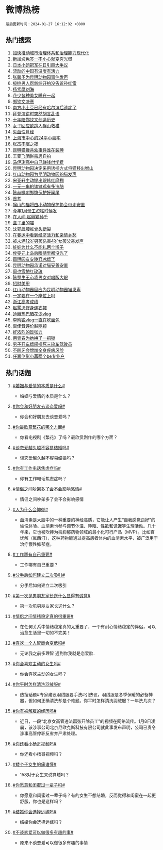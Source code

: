 # 微博热榜

`最后更新时间：2024-01-27 16:12:02 +0800`

## 热门搜索

1. [加快推动城市治理体系和治理能力现代化](https://m.weibo.cn/search?containerid=100103type%3D1%26t%3D10%26q%3D%23%E5%8A%A0%E5%BF%AB%E6%8E%A8%E5%8A%A8%E5%9F%8E%E5%B8%82%E6%B2%BB%E7%90%86%E4%BD%93%E7%B3%BB%E5%92%8C%E6%B2%BB%E7%90%86%E8%83%BD%E5%8A%9B%E7%8E%B0%E4%BB%A3%E5%8C%96%23&stream_entry_id=51&isnewpage=1&extparam=seat%3D1%26q%3D%2523%25E5%258A%25A0%25E5%25BF%25AB%25E6%258E%25A8%25E5%258A%25A8%25E5%259F%258E%25E5%25B8%2582%25E6%25B2%25BB%25E7%2590%2586%25E4%25BD%2593%25E7%25B3%25BB%25E5%2592%258C%25E6%25B2%25BB%25E7%2590%2586%25E8%2583%25BD%25E5%258A%259B%25E7%258E%25B0%25E4%25BB%25A3%25E5%258C%2596%2523%26filter_type%3Drealtimehot%26pos%3D0%26c_type%3D51%26dgr%3D0%26cate%3D10103%26stream_entry_id%3D51%26display_time%3D1706343121%26pre_seqid%3D1706343121674020395158)
1. [新加坡免签一不小心就变穷光蛋](https://m.weibo.cn/search?containerid=100103type%3D1%26t%3D10%26q%3D%23%E6%96%B0%E5%8A%A0%E5%9D%A1%E5%85%8D%E7%AD%BE%E4%B8%80%E4%B8%8D%E5%B0%8F%E5%BF%83%E5%B0%B1%E5%8F%98%E7%A9%B7%E5%85%89%E8%9B%8B%23&stream_entry_id=31&isnewpage=1&extparam=seat%3D1%26flag%3D1%26pos%3D0%26c_type%3D31%26cate%3D5001%26stream_entry_id%3D31%26filter_type%3Drealtimehot%26dgr%3D0%26lcate%3D5001%26q%3D%2523%25E6%2596%25B0%25E5%258A%25A0%25E5%259D%25A1%25E5%2585%258D%25E7%25AD%25BE%25E4%25B8%2580%25E4%25B8%258D%25E5%25B0%258F%25E5%25BF%2583%25E5%25B0%25B1%25E5%258F%2598%25E7%25A9%25B7%25E5%2585%2589%25E8%259B%258B%2523%26realpos%3D1%26band_rank%3D1%26display_time%3D1706343121%26pre_seqid%3D1706343121674020395158)
1. [日本小姐冠军在日引巨大争议](https://m.weibo.cn/search?containerid=100103type%3D1%26t%3D10%26q%3D%23%E6%97%A5%E6%9C%AC%E5%B0%8F%E5%A7%90%E5%86%A0%E5%86%9B%E5%9C%A8%E6%97%A5%E5%BC%95%E5%B7%A8%E5%A4%A7%E4%BA%89%E8%AE%AE%23&stream_entry_id=31&isnewpage=1&extparam=seat%3D1%26flag%3D2%26pos%3D1%26c_type%3D31%26cate%3D5001%26stream_entry_id%3D31%26filter_type%3Drealtimehot%26dgr%3D0%26lcate%3D5001%26q%3D%2523%25E6%2597%25A5%25E6%259C%25AC%25E5%25B0%258F%25E5%25A7%2590%25E5%2586%25A0%25E5%2586%259B%25E5%259C%25A8%25E6%2597%25A5%25E5%25BC%2595%25E5%25B7%25A8%25E5%25A4%25A7%25E4%25BA%2589%25E8%25AE%25AE%2523%26realpos%3D2%26band_rank%3D2%26display_time%3D1706343121%26pre_seqid%3D1706343121674020395158)
1. [流动的中国有温度有活力](https://m.weibo.cn/search?containerid=100103type%3D1%26t%3D10%26q%3D%23%E6%B5%81%E5%8A%A8%E7%9A%84%E4%B8%AD%E5%9B%BD%E6%9C%89%E6%B8%A9%E5%BA%A6%E6%9C%89%E6%B4%BB%E5%8A%9B%23&stream_entry_id=31&isnewpage=1&extparam=seat%3D1%26flag%3D0%26pos%3D2%26c_type%3D31%26cate%3D5001%26stream_entry_id%3D31%26filter_type%3Drealtimehot%26dgr%3D0%26lcate%3D5001%26q%3D%2523%25E6%25B5%2581%25E5%258A%25A8%25E7%259A%2584%25E4%25B8%25AD%25E5%259B%25BD%25E6%259C%2589%25E6%25B8%25A9%25E5%25BA%25A6%25E6%259C%2589%25E6%25B4%25BB%25E5%258A%259B%2523%26realpos%3D3%26band_rank%3D3%26display_time%3D1706343121%26pre_seqid%3D1706343121674020395158)
1. [张馨予为昆明动物园事件发声](https://m.weibo.cn/search?containerid=100103type%3D1%26t%3D10%26q%3D%23%E5%BC%A0%E9%A6%A8%E4%BA%88%E4%B8%BA%E6%98%86%E6%98%8E%E5%8A%A8%E7%89%A9%E5%9B%AD%E4%BA%8B%E4%BB%B6%E5%8F%91%E5%A3%B0%23&stream_entry_id=31&isnewpage=1&extparam=seat%3D1%26flag%3D1%26pos%3D3%26c_type%3D31%26cate%3D5001%26stream_entry_id%3D31%26filter_type%3Drealtimehot%26dgr%3D0%26lcate%3D5001%26q%3D%2523%25E5%25BC%25A0%25E9%25A6%25A8%25E4%25BA%2588%25E4%25B8%25BA%25E6%2598%2586%25E6%2598%258E%25E5%258A%25A8%25E7%2589%25A9%25E5%259B%25AD%25E4%25BA%258B%25E4%25BB%25B6%25E5%258F%2591%25E5%25A3%25B0%2523%26realpos%3D4%26band_rank%3D4%26display_time%3D1706343121%26pre_seqid%3D1706343121674020395158)
1. [极挑男人帮新综开拍没告诉孙红雷](https://m.weibo.cn/search?containerid=100103type%3D1%26t%3D10%26q%3D%23%E6%9E%81%E6%8C%91%E7%94%B7%E4%BA%BA%E5%B8%AE%E6%96%B0%E7%BB%BC%E5%BC%80%E6%8B%8D%E6%B2%A1%E5%91%8A%E8%AF%89%E5%AD%99%E7%BA%A2%E9%9B%B7%23&stream_entry_id=31&isnewpage=1&extparam=seat%3D1%26flag%3D1%26pos%3D4%26c_type%3D31%26cate%3D5001%26stream_entry_id%3D31%26filter_type%3Drealtimehot%26dgr%3D0%26lcate%3D5001%26q%3D%2523%25E6%259E%2581%25E6%258C%2591%25E7%2594%25B7%25E4%25BA%25BA%25E5%25B8%25AE%25E6%2596%25B0%25E7%25BB%25BC%25E5%25BC%2580%25E6%258B%258D%25E6%25B2%25A1%25E5%2591%258A%25E8%25AF%2589%25E5%25AD%2599%25E7%25BA%25A2%25E9%259B%25B7%2523%26realpos%3D5%26band_rank%3D5%26display_time%3D1706343121%26pre_seqid%3D1706343121674020395158)
1. [杨紫厚刘海](https://m.weibo.cn/search?containerid=100103type%3D1%26t%3D10%26q%3D%23%E6%9D%A8%E7%B4%AB%E5%8E%9A%E5%88%98%E6%B5%B7%23&stream_entry_id=31&isnewpage=1&extparam=seat%3D1%26flag%3D1%26pos%3D5%26c_type%3D31%26cate%3D5001%26stream_entry_id%3D31%26filter_type%3Drealtimehot%26dgr%3D0%26lcate%3D5001%26q%3D%2523%25E6%259D%25A8%25E7%25B4%25AB%25E5%258E%259A%25E5%2588%2598%25E6%25B5%25B7%2523%26realpos%3D6%26band_rank%3D6%26display_time%3D1706343121%26pre_seqid%3D1706343121674020395158)
1. [花少各种美女睡在一起](https://m.weibo.cn/search?containerid=100103type%3D1%26t%3D10%26q%3D%23%E8%8A%B1%E5%B0%91%E5%90%84%E7%A7%8D%E7%BE%8E%E5%A5%B3%E7%9D%A1%E5%9C%A8%E4%B8%80%E8%B5%B7%23&stream_entry_id=31&isnewpage=1&extparam=seat%3D1%26flag%3D2%26pos%3D6%26c_type%3D31%26cate%3D5001%26stream_entry_id%3D31%26filter_type%3Drealtimehot%26dgr%3D0%26lcate%3D5001%26q%3D%2523%25E8%258A%25B1%25E5%25B0%2591%25E5%2590%2584%25E7%25A7%258D%25E7%25BE%258E%25E5%25A5%25B3%25E7%259D%25A1%25E5%259C%25A8%25E4%25B8%2580%25E8%25B5%25B7%2523%26realpos%3D7%26band_rank%3D7%26display_time%3D1706343121%26pre_seqid%3D1706343121674020395158)
1. [郑钦文决赛](https://m.weibo.cn/search?containerid=100103type%3D1%26t%3D10%26q%3D%23%E9%83%91%E9%92%A6%E6%96%87%E5%86%B3%E8%B5%9B%23&stream_entry_id=31&isnewpage=1&extparam=seat%3D1%26flag%3D1%26pos%3D7%26c_type%3D31%26cate%3D5001%26stream_entry_id%3D31%26filter_type%3Drealtimehot%26dgr%3D0%26lcate%3D5001%26q%3D%2523%25E9%2583%2591%25E9%2592%25A6%25E6%2596%2587%25E5%2586%25B3%25E8%25B5%259B%2523%26realpos%3D8%26band_rank%3D8%26display_time%3D1706343121%26pre_seqid%3D1706343121674020395158)
1. [南方小土豆已经有哈尔滨后遗症了](https://m.weibo.cn/search?containerid=100103type%3D1%26t%3D10%26q%3D%23%E5%8D%97%E6%96%B9%E5%B0%8F%E5%9C%9F%E8%B1%86%E5%B7%B2%E7%BB%8F%E6%9C%89%E5%93%88%E5%B0%94%E6%BB%A8%E5%90%8E%E9%81%97%E7%97%87%E4%BA%86%23&stream_entry_id=31&isnewpage=1&extparam=seat%3D1%26flag%3D0%26pos%3D8%26c_type%3D31%26cate%3D5001%26stream_entry_id%3D31%26filter_type%3Drealtimehot%26dgr%3D0%26lcate%3D5001%26q%3D%2523%25E5%258D%2597%25E6%2596%25B9%25E5%25B0%258F%25E5%259C%259F%25E8%25B1%2586%25E5%25B7%25B2%25E7%25BB%258F%25E6%259C%2589%25E5%2593%2588%25E5%25B0%2594%25E6%25BB%25A8%25E5%2590%258E%25E9%2581%2597%25E7%2597%2587%25E4%25BA%2586%2523%26realpos%3D9%26band_rank%3D9%26display_time%3D1706343121%26pre_seqid%3D1706343121674020395158)
1. [拜登演讲时突然胡言乱语](https://m.weibo.cn/search?containerid=100103type%3D1%26t%3D10%26q%3D%23%E6%8B%9C%E7%99%BB%E6%BC%94%E8%AE%B2%E6%97%B6%E7%AA%81%E7%84%B6%E8%83%A1%E8%A8%80%E4%B9%B1%E8%AF%AD%23&stream_entry_id=31&isnewpage=1&extparam=seat%3D1%26flag%3D0%26pos%3D9%26c_type%3D31%26cate%3D5001%26stream_entry_id%3D31%26filter_type%3Drealtimehot%26dgr%3D0%26lcate%3D5001%26q%3D%2523%25E6%258B%259C%25E7%2599%25BB%25E6%25BC%2594%25E8%25AE%25B2%25E6%2597%25B6%25E7%25AA%2581%25E7%2584%25B6%25E8%2583%25A1%25E8%25A8%2580%25E4%25B9%25B1%25E8%25AF%25AD%2523%26realpos%3D10%26band_rank%3D10%26display_time%3D1706343121%26pre_seqid%3D1706343121674020395158)
1. [十年陪郑钦文创造历史](https://m.weibo.cn/search?containerid=100103type%3D1%26t%3D10%26q%3D%23%E5%8D%81%E5%B9%B4%E9%99%AA%E9%83%91%E9%92%A6%E6%96%87%E5%88%9B%E9%80%A0%E5%8E%86%E5%8F%B2%23&stream_entry_id=31&isnewpage=1&extparam=seat%3D1%26flag%3D0%26pos%3D10%26c_type%3D31%26cate%3D5001%26dgr%3D0%26stream_entry_id%3D31%26filter_type%3Drealtimehot%26lcate%3D5001%26adid%3D221650%26q%3D%2523%25E5%258D%2581%25E5%25B9%25B4%25E9%2599%25AA%25E9%2583%2591%25E9%2592%25A6%25E6%2596%2587%25E5%2588%259B%25E9%2580%25A0%25E5%258E%2586%25E5%258F%25B2%2523%26realpos%3D11%26band_rank%3D11%26display_time%3D1706343121%26pre_seqid%3D1706343121674020395158)
1. [女子回应欲跳入猴山救猫](https://m.weibo.cn/search?containerid=100103type%3D1%26t%3D10%26q%3D%23%E5%A5%B3%E5%AD%90%E5%9B%9E%E5%BA%94%E6%AC%B2%E8%B7%B3%E5%85%A5%E7%8C%B4%E5%B1%B1%E6%95%91%E7%8C%AB%23&stream_entry_id=31&isnewpage=1&extparam=seat%3D1%26flag%3D0%26pos%3D11%26c_type%3D31%26cate%3D5001%26stream_entry_id%3D31%26filter_type%3Drealtimehot%26dgr%3D0%26lcate%3D5001%26q%3D%2523%25E5%25A5%25B3%25E5%25AD%2590%25E5%259B%259E%25E5%25BA%2594%25E6%25AC%25B2%25E8%25B7%25B3%25E5%2585%25A5%25E7%258C%25B4%25E5%25B1%25B1%25E6%2595%2591%25E7%258C%25AB%2523%26realpos%3D12%26band_rank%3D12%26display_time%3D1706343121%26pre_seqid%3D1706343121674020395158)
1. [失血性月经](https://m.weibo.cn/search?containerid=100103type%3D1%26t%3D10%26q%3D%E5%A4%B1%E8%A1%80%E6%80%A7%E6%9C%88%E7%BB%8F&stream_entry_id=31&isnewpage=1&extparam=seat%3D1%26flag%3D2%26pos%3D12%26c_type%3D31%26cate%3D5001%26stream_entry_id%3D31%26filter_type%3Drealtimehot%26dgr%3D0%26lcate%3D5001%26q%3D%25E5%25A4%25B1%25E8%25A1%2580%25E6%2580%25A7%25E6%259C%2588%25E7%25BB%258F%26realpos%3D13%26band_rank%3D13%26display_time%3D1706343121%26pre_seqid%3D1706343121674020395158)
1. [上海市中心的24平小豪宅](https://m.weibo.cn/search?containerid=100103type%3D1%26t%3D10%26q%3D%E4%B8%8A%E6%B5%B7%E5%B8%82%E4%B8%AD%E5%BF%83%E7%9A%8424%E5%B9%B3%E5%B0%8F%E8%B1%AA%E5%AE%85&stream_entry_id=31&isnewpage=1&extparam=seat%3D1%26flag%3D1%26pos%3D13%26c_type%3D31%26cate%3D5001%26stream_entry_id%3D31%26filter_type%3Drealtimehot%26dgr%3D0%26lcate%3D5001%26q%3D%25E4%25B8%258A%25E6%25B5%25B7%25E5%25B8%2582%25E4%25B8%25AD%25E5%25BF%2583%25E7%259A%258424%25E5%25B9%25B3%25E5%25B0%258F%25E8%25B1%25AA%25E5%25AE%2585%26realpos%3D14%26band_rank%3D14%26display_time%3D1706343121%26pre_seqid%3D1706343121674020395158)
1. [张杰不眠之夜](https://m.weibo.cn/search?containerid=100103type%3D1%26t%3D10%26q%3D%23%E5%BC%A0%E6%9D%B0%E4%B8%8D%E7%9C%A0%E4%B9%8B%E5%A4%9C%23&stream_entry_id=31&isnewpage=1&extparam=seat%3D1%26flag%3D0%26pos%3D14%26c_type%3D31%26cate%3D5001%26dgr%3D0%26stream_entry_id%3D31%26filter_type%3Drealtimehot%26lcate%3D5001%26adid%3D221672%26q%3D%2523%25E5%25BC%25A0%25E6%259D%25B0%25E4%25B8%258D%25E7%259C%25A0%25E4%25B9%258B%25E5%25A4%259C%2523%26realpos%3D15%26band_rank%3D15%26display_time%3D1706343121%26pre_seqid%3D1706343121674020395158)
1. [昆明猫猴共处事件谁在装睡](https://m.weibo.cn/search?containerid=100103type%3D1%26t%3D10%26q%3D%23%E6%98%86%E6%98%8E%E7%8C%AB%E7%8C%B4%E5%85%B1%E5%A4%84%E4%BA%8B%E4%BB%B6%E8%B0%81%E5%9C%A8%E8%A3%85%E7%9D%A1%23&stream_entry_id=31&isnewpage=1&extparam=seat%3D1%26flag%3D0%26pos%3D15%26c_type%3D31%26cate%3D5001%26stream_entry_id%3D31%26filter_type%3Drealtimehot%26dgr%3D0%26lcate%3D5001%26q%3D%2523%25E6%2598%2586%25E6%2598%258E%25E7%258C%25AB%25E7%258C%25B4%25E5%2585%25B1%25E5%25A4%2584%25E4%25BA%258B%25E4%25BB%25B6%25E8%25B0%2581%25E5%259C%25A8%25E8%25A3%2585%25E7%259D%25A1%2523%26realpos%3D16%26band_rank%3D16%26display_time%3D1706343121%26pre_seqid%3D1706343121674020395158)
1. [王亚飞晒赵露思自拍](https://m.weibo.cn/search?containerid=100103type%3D1%26t%3D10%26q%3D%23%E7%8E%8B%E4%BA%9A%E9%A3%9E%E6%99%92%E8%B5%B5%E9%9C%B2%E6%80%9D%E8%87%AA%E6%8B%8D%23&stream_entry_id=31&isnewpage=1&extparam=seat%3D1%26flag%3D1%26pos%3D16%26c_type%3D31%26cate%3D5001%26stream_entry_id%3D31%26filter_type%3Drealtimehot%26dgr%3D0%26lcate%3D5001%26q%3D%2523%25E7%258E%258B%25E4%25BA%259A%25E9%25A3%259E%25E6%2599%2592%25E8%25B5%25B5%25E9%259C%25B2%25E6%2580%259D%25E8%2587%25AA%25E6%258B%258D%2523%26realpos%3D17%26band_rank%3D17%26display_time%3D1706343121%26pre_seqid%3D1706343121674020395158)
1. [马伊琍高中自己赚钱付学费](https://m.weibo.cn/search?containerid=100103type%3D1%26t%3D10%26q%3D%23%E9%A9%AC%E4%BC%8A%E7%90%8D%E9%AB%98%E4%B8%AD%E8%87%AA%E5%B7%B1%E8%B5%9A%E9%92%B1%E4%BB%98%E5%AD%A6%E8%B4%B9%23&stream_entry_id=31&isnewpage=1&extparam=seat%3D1%26flag%3D1%26pos%3D17%26c_type%3D31%26cate%3D5001%26stream_entry_id%3D31%26filter_type%3Drealtimehot%26dgr%3D0%26lcate%3D5001%26q%3D%2523%25E9%25A9%25AC%25E4%25BC%258A%25E7%2590%258D%25E9%25AB%2598%25E4%25B8%25AD%25E8%2587%25AA%25E5%25B7%25B1%25E8%25B5%259A%25E9%2592%25B1%25E4%25BB%2598%25E5%25AD%25A6%25E8%25B4%25B9%2523%26realpos%3D18%26band_rank%3D18%26display_time%3D1706343121%26pre_seqid%3D1706343121674020395158)
1. [昆明动物园决定采用诱捕方式将猫移出猴山](https://m.weibo.cn/search?containerid=100103type%3D1%26t%3D10%26q%3D%23%E6%98%86%E6%98%8E%E5%8A%A8%E7%89%A9%E5%9B%AD%E5%86%B3%E5%AE%9A%E9%87%87%E7%94%A8%E8%AF%B1%E6%8D%95%E6%96%B9%E5%BC%8F%E5%B0%86%E7%8C%AB%E7%A7%BB%E5%87%BA%E7%8C%B4%E5%B1%B1%23&stream_entry_id=31&isnewpage=1&extparam=seat%3D1%26flag%3D0%26pos%3D18%26c_type%3D31%26cate%3D5001%26stream_entry_id%3D31%26filter_type%3Drealtimehot%26dgr%3D0%26lcate%3D5001%26q%3D%2523%25E6%2598%2586%25E6%2598%258E%25E5%258A%25A8%25E7%2589%25A9%25E5%259B%25AD%25E5%2586%25B3%25E5%25AE%259A%25E9%2587%2587%25E7%2594%25A8%25E8%25AF%25B1%25E6%258D%2595%25E6%2596%25B9%25E5%25BC%258F%25E5%25B0%2586%25E7%258C%25AB%25E7%25A7%25BB%25E5%2587%25BA%25E7%258C%25B4%25E5%25B1%25B1%2523%26realpos%3D19%26band_rank%3D19%26display_time%3D1706343121%26pre_seqid%3D1706343121674020395158)
1. [红山动物园为昆明动物园的猫发声](https://m.weibo.cn/search?containerid=100103type%3D1%26t%3D10%26q%3D%23%E7%BA%A2%E5%B1%B1%E5%8A%A8%E7%89%A9%E5%9B%AD%E4%B8%BA%E6%98%86%E6%98%8E%E5%8A%A8%E7%89%A9%E5%9B%AD%E7%9A%84%E7%8C%AB%E5%8F%91%E5%A3%B0%23&stream_entry_id=31&isnewpage=1&extparam=seat%3D1%26flag%3D0%26pos%3D19%26c_type%3D31%26cate%3D5001%26stream_entry_id%3D31%26filter_type%3Drealtimehot%26dgr%3D0%26lcate%3D5001%26q%3D%2523%25E7%25BA%25A2%25E5%25B1%25B1%25E5%258A%25A8%25E7%2589%25A9%25E5%259B%25AD%25E4%25B8%25BA%25E6%2598%2586%25E6%2598%258E%25E5%258A%25A8%25E7%2589%25A9%25E5%259B%25AD%25E7%259A%2584%25E7%258C%25AB%25E5%258F%2591%25E5%25A3%25B0%2523%26realpos%3D20%26band_rank%3D20%26display_time%3D1706343121%26pre_seqid%3D1706343121674020395158)
1. [宋亚轩主动提出跟韩红磨棚](https://m.weibo.cn/search?containerid=100103type%3D1%26t%3D10%26q%3D%23%E5%AE%8B%E4%BA%9A%E8%BD%A9%E4%B8%BB%E5%8A%A8%E6%8F%90%E5%87%BA%E8%B7%9F%E9%9F%A9%E7%BA%A2%E7%A3%A8%E6%A3%9A%23&stream_entry_id=31&isnewpage=1&extparam=seat%3D1%26flag%3D1%26pos%3D20%26c_type%3D31%26cate%3D5001%26stream_entry_id%3D31%26filter_type%3Drealtimehot%26dgr%3D0%26lcate%3D5001%26q%3D%2523%25E5%25AE%258B%25E4%25BA%259A%25E8%25BD%25A9%25E4%25B8%25BB%25E5%258A%25A8%25E6%258F%2590%25E5%2587%25BA%25E8%25B7%259F%25E9%259F%25A9%25E7%25BA%25A2%25E7%25A3%25A8%25E6%25A3%259A%2523%26realpos%3D21%26band_rank%3D21%26display_time%3D1706343121%26pre_seqid%3D1706343121674020395158)
1. [一元一串的钵钵鸡有多洗脑](https://m.weibo.cn/search?containerid=100103type%3D1%26t%3D10%26q%3D%23%E4%B8%80%E5%85%83%E4%B8%80%E4%B8%B2%E7%9A%84%E9%92%B5%E9%92%B5%E9%B8%A1%E6%9C%89%E5%A4%9A%E6%B4%97%E8%84%91%23&stream_entry_id=31&isnewpage=1&extparam=seat%3D1%26flag%3D32768%26pos%3D21%26c_type%3D31%26cate%3D5001%26stream_entry_id%3D31%26filter_type%3Drealtimehot%26dgr%3D0%26lcate%3D5001%26q%3D%2523%25E4%25B8%2580%25E5%2585%2583%25E4%25B8%2580%25E4%25B8%25B2%25E7%259A%2584%25E9%2592%25B5%25E9%2592%25B5%25E9%25B8%25A1%25E6%259C%2589%25E5%25A4%259A%25E6%25B4%2597%25E8%2584%2591%2523%26realpos%3D22%26band_rank%3D22%26display_time%3D1706343121%26pre_seqid%3D1706343121674020395158)
1. [陈赫嘱咐郑恺保护好阑尾](https://m.weibo.cn/search?containerid=100103type%3D1%26t%3D10%26q%3D%23%E9%99%88%E8%B5%AB%E5%98%B1%E5%92%90%E9%83%91%E6%81%BA%E4%BF%9D%E6%8A%A4%E5%A5%BD%E9%98%91%E5%B0%BE%23&stream_entry_id=31&isnewpage=1&extparam=seat%3D1%26flag%3D0%26pos%3D22%26c_type%3D31%26cate%3D5001%26stream_entry_id%3D31%26filter_type%3Drealtimehot%26dgr%3D0%26lcate%3D5001%26q%3D%2523%25E9%2599%2588%25E8%25B5%25AB%25E5%2598%25B1%25E5%2592%2590%25E9%2583%2591%25E6%2581%25BA%25E4%25BF%259D%25E6%258A%25A4%25E5%25A5%25BD%25E9%2598%2591%25E5%25B0%25BE%2523%26realpos%3D23%26band_rank%3D23%26display_time%3D1706343121%26pre_seqid%3D1706343121674020395158)
1. [首考](https://m.weibo.cn/search?containerid=100103type%3D1%26t%3D10%26q%3D%E9%A6%96%E8%80%83&stream_entry_id=31&isnewpage=1&extparam=seat%3D1%26flag%3D1%26pos%3D23%26c_type%3D31%26cate%3D5001%26stream_entry_id%3D31%26filter_type%3Drealtimehot%26dgr%3D0%26lcate%3D5001%26q%3D%25E9%25A6%2596%25E8%2580%2583%26realpos%3D24%26band_rank%3D24%26display_time%3D1706343121%26pre_seqid%3D1706343121674020395158)
1. [猴山的猫将由小动物保护协会带走安置](https://m.weibo.cn/search?containerid=100103type%3D1%26t%3D10%26q%3D%23%E7%8C%B4%E5%B1%B1%E7%9A%84%E7%8C%AB%E5%B0%86%E7%94%B1%E5%B0%8F%E5%8A%A8%E7%89%A9%E4%BF%9D%E6%8A%A4%E5%8D%8F%E4%BC%9A%E5%B8%A6%E8%B5%B0%E5%AE%89%E7%BD%AE%23&stream_entry_id=31&isnewpage=1&extparam=seat%3D1%26flag%3D0%26pos%3D24%26c_type%3D31%26cate%3D5001%26stream_entry_id%3D31%26filter_type%3Drealtimehot%26dgr%3D0%26lcate%3D5001%26q%3D%2523%25E7%258C%25B4%25E5%25B1%25B1%25E7%259A%2584%25E7%258C%25AB%25E5%25B0%2586%25E7%2594%25B1%25E5%25B0%258F%25E5%258A%25A8%25E7%2589%25A9%25E4%25BF%259D%25E6%258A%25A4%25E5%258D%258F%25E4%25BC%259A%25E5%25B8%25A6%25E8%25B5%25B0%25E5%25AE%2589%25E7%25BD%25AE%2523%26realpos%3D25%26band_rank%3D25%26display_time%3D1706343121%26pre_seqid%3D1706343121674020395158)
1. [今年1月份工资啥时候发](https://m.weibo.cn/search?containerid=100103type%3D1%26t%3D10%26q%3D%23%E4%BB%8A%E5%B9%B41%E6%9C%88%E4%BB%BD%E5%B7%A5%E8%B5%84%E5%95%A5%E6%97%B6%E5%80%99%E5%8F%91%23&stream_entry_id=31&isnewpage=1&extparam=seat%3D1%26flag%3D1%26pos%3D25%26c_type%3D31%26cate%3D5001%26stream_entry_id%3D31%26filter_type%3Drealtimehot%26dgr%3D0%26lcate%3D5001%26q%3D%2523%25E4%25BB%258A%25E5%25B9%25B41%25E6%259C%2588%25E4%25BB%25BD%25E5%25B7%25A5%25E8%25B5%2584%25E5%2595%25A5%25E6%2597%25B6%25E5%2580%2599%25E5%258F%2591%2523%26realpos%3D26%26band_rank%3D26%26display_time%3D1706343121%26pre_seqid%3D1706343121674020395158)
1. [在人间 赵丽颖孙千](https://m.weibo.cn/search?containerid=100103type%3D1%26t%3D10%26q%3D%E5%9C%A8%E4%BA%BA%E9%97%B4+%E8%B5%B5%E4%B8%BD%E9%A2%96%E5%AD%99%E5%8D%83&stream_entry_id=31&isnewpage=1&extparam=seat%3D1%26flag%3D0%26pos%3D26%26c_type%3D31%26cate%3D5001%26stream_entry_id%3D31%26filter_type%3Drealtimehot%26dgr%3D0%26lcate%3D5001%26q%3D%25E5%259C%25A8%25E4%25BA%25BA%25E9%2597%25B4%2520%25E8%25B5%25B5%25E4%25B8%25BD%25E9%25A2%2596%25E5%25AD%2599%25E5%258D%2583%26realpos%3D27%26band_rank%3D27%26display_time%3D1706343121%26pre_seqid%3D1706343121674020395158)
1. [盒子里的猫](https://m.weibo.cn/search?containerid=100103type%3D1%26t%3D10%26q%3D%E7%9B%92%E5%AD%90%E9%87%8C%E7%9A%84%E7%8C%AB&stream_entry_id=31&isnewpage=1&extparam=seat%3D1%26flag%3D1%26pos%3D27%26c_type%3D31%26cate%3D5001%26stream_entry_id%3D31%26filter_type%3Drealtimehot%26dgr%3D0%26lcate%3D5001%26q%3D%25E7%259B%2592%25E5%25AD%2590%25E9%2587%258C%25E7%259A%2584%25E7%258C%25AB%26realpos%3D28%26band_rank%3D28%26display_time%3D1706343121%26pre_seqid%3D1706343121674020395158)
1. [沈梦辰腰椎骨头断裂](https://m.weibo.cn/search?containerid=100103type%3D1%26t%3D10%26q%3D%23%E6%B2%88%E6%A2%A6%E8%BE%B0%E8%85%B0%E6%A4%8E%E9%AA%A8%E5%A4%B4%E6%96%AD%E8%A3%82%23&stream_entry_id=31&isnewpage=1&extparam=seat%3D1%26flag%3D1%26pos%3D28%26c_type%3D31%26cate%3D5001%26stream_entry_id%3D31%26filter_type%3Drealtimehot%26dgr%3D0%26lcate%3D5001%26q%3D%2523%25E6%25B2%2588%25E6%25A2%25A6%25E8%25BE%25B0%25E8%2585%25B0%25E6%25A4%258E%25E9%25AA%25A8%25E5%25A4%25B4%25E6%2596%25AD%25E8%25A3%2582%2523%26realpos%3D29%26band_rank%3D29%26display_time%3D1706343121%26pre_seqid%3D1706343121674020395158)
1. [在春运中看到经济活力和亲情乡愁](https://m.weibo.cn/search?containerid=100103type%3D1%26t%3D10%26q%3D%23%E5%9C%A8%E6%98%A5%E8%BF%90%E4%B8%AD%E7%9C%8B%E5%88%B0%E7%BB%8F%E6%B5%8E%E6%B4%BB%E5%8A%9B%E5%92%8C%E4%BA%B2%E6%83%85%E4%B9%A1%E6%84%81%23&stream_entry_id=31&isnewpage=1&extparam=seat%3D1%26flag%3D0%26pos%3D29%26c_type%3D31%26cate%3D5001%26stream_entry_id%3D31%26filter_type%3Drealtimehot%26dgr%3D0%26lcate%3D5001%26q%3D%2523%25E5%259C%25A8%25E6%2598%25A5%25E8%25BF%2590%25E4%25B8%25AD%25E7%259C%258B%25E5%2588%25B0%25E7%25BB%258F%25E6%25B5%258E%25E6%25B4%25BB%25E5%258A%259B%25E5%2592%258C%25E4%25BA%25B2%25E6%2583%2585%25E4%25B9%25A1%25E6%2584%2581%2523%26realpos%3D30%26band_rank%3D30%26display_time%3D1706343121%26pre_seqid%3D1706343121674020395158)
1. [被未满12岁男孩杀害4岁女孩父亲发声](https://m.weibo.cn/search?containerid=100103type%3D1%26t%3D10%26q%3D%23%E8%A2%AB%E6%9C%AA%E6%BB%A112%E5%B2%81%E7%94%B7%E5%AD%A9%E6%9D%80%E5%AE%B34%E5%B2%81%E5%A5%B3%E5%AD%A9%E7%88%B6%E4%BA%B2%E5%8F%91%E5%A3%B0%23&stream_entry_id=31&isnewpage=1&extparam=seat%3D1%26flag%3D0%26pos%3D30%26c_type%3D31%26cate%3D5001%26stream_entry_id%3D31%26filter_type%3Drealtimehot%26dgr%3D0%26lcate%3D5001%26q%3D%2523%25E8%25A2%25AB%25E6%259C%25AA%25E6%25BB%25A112%25E5%25B2%2581%25E7%2594%25B7%25E5%25AD%25A9%25E6%259D%2580%25E5%25AE%25B34%25E5%25B2%2581%25E5%25A5%25B3%25E5%25AD%25A9%25E7%2588%25B6%25E4%25BA%25B2%25E5%258F%2591%25E5%25A3%25B0%2523%26realpos%3D31%26band_rank%3D31%26display_time%3D1706343121%26pre_seqid%3D1706343121674020395158)
1. [娃娃为什么不能扎两个辫子](https://m.weibo.cn/search?containerid=100103type%3D1%26t%3D10%26q%3D%E5%A8%83%E5%A8%83%E4%B8%BA%E4%BB%80%E4%B9%88%E4%B8%8D%E8%83%BD%E6%89%8E%E4%B8%A4%E4%B8%AA%E8%BE%AB%E5%AD%90&stream_entry_id=31&isnewpage=1&extparam=seat%3D1%26flag%3D0%26pos%3D31%26c_type%3D31%26cate%3D5001%26stream_entry_id%3D31%26filter_type%3Drealtimehot%26dgr%3D0%26lcate%3D5001%26q%3D%25E5%25A8%2583%25E5%25A8%2583%25E4%25B8%25BA%25E4%25BB%2580%25E4%25B9%2588%25E4%25B8%258D%25E8%2583%25BD%25E6%2589%258E%25E4%25B8%25A4%25E4%25B8%25AA%25E8%25BE%25AB%25E5%25AD%2590%26realpos%3D32%26band_rank%3D32%26display_time%3D1706343121%26pre_seqid%3D1706343121674020395158)
1. [侯雯元上岛后眼睛里都没光了](https://m.weibo.cn/search?containerid=100103type%3D1%26t%3D10%26q%3D%23%E4%BE%AF%E9%9B%AF%E5%85%83%E4%B8%8A%E5%B2%9B%E5%90%8E%E7%9C%BC%E7%9D%9B%E9%87%8C%E9%83%BD%E6%B2%A1%E5%85%89%E4%BA%86%23&stream_entry_id=31&isnewpage=1&extparam=seat%3D1%26flag%3D1%26pos%3D32%26c_type%3D31%26cate%3D5001%26stream_entry_id%3D31%26filter_type%3Drealtimehot%26dgr%3D0%26lcate%3D5001%26q%3D%2523%25E4%25BE%25AF%25E9%259B%25AF%25E5%2585%2583%25E4%25B8%258A%25E5%25B2%259B%25E5%2590%258E%25E7%259C%25BC%25E7%259D%259B%25E9%2587%258C%25E9%2583%25BD%25E6%25B2%25A1%25E5%2585%2589%25E4%25BA%2586%2523%26realpos%3D33%26band_rank%3D33%26display_time%3D1706343121%26pre_seqid%3D1706343121674020395158)
1. [圆明园有安陵容冰嬉了](https://m.weibo.cn/search?containerid=100103type%3D1%26t%3D10%26q%3D%23%E5%9C%86%E6%98%8E%E5%9B%AD%E6%9C%89%E5%AE%89%E9%99%B5%E5%AE%B9%E5%86%B0%E5%AC%89%E4%BA%86%23&stream_entry_id=31&isnewpage=1&extparam=seat%3D1%26flag%3D1%26pos%3D33%26c_type%3D31%26cate%3D5001%26stream_entry_id%3D31%26filter_type%3Drealtimehot%26dgr%3D0%26lcate%3D5001%26q%3D%2523%25E5%259C%2586%25E6%2598%258E%25E5%259B%25AD%25E6%259C%2589%25E5%25AE%2589%25E9%2599%25B5%25E5%25AE%25B9%25E5%2586%25B0%25E5%25AC%2589%25E4%25BA%2586%2523%26realpos%3D34%26band_rank%3D34%26display_time%3D1706343121%26pre_seqid%3D1706343121674020395158)
1. [昆明动物园承诺对猫妥善安置](https://m.weibo.cn/search?containerid=100103type%3D1%26t%3D10%26q%3D%23%E6%98%86%E6%98%8E%E5%8A%A8%E7%89%A9%E5%9B%AD%E6%89%BF%E8%AF%BA%E5%AF%B9%E7%8C%AB%E5%A6%A5%E5%96%84%E5%AE%89%E7%BD%AE%23&stream_entry_id=31&isnewpage=1&extparam=seat%3D1%26flag%3D0%26pos%3D34%26c_type%3D31%26cate%3D5001%26stream_entry_id%3D31%26filter_type%3Drealtimehot%26dgr%3D0%26lcate%3D5001%26q%3D%2523%25E6%2598%2586%25E6%2598%258E%25E5%258A%25A8%25E7%2589%25A9%25E5%259B%25AD%25E6%2589%25BF%25E8%25AF%25BA%25E5%25AF%25B9%25E7%258C%25AB%25E5%25A6%25A5%25E5%2596%2584%25E5%25AE%2589%25E7%25BD%25AE%2523%26realpos%3D35%26band_rank%3D35%26display_time%3D1706343121%26pre_seqid%3D1706343121674020395158)
1. [周也雪地红玫瑰](https://m.weibo.cn/search?containerid=100103type%3D1%26t%3D10%26q%3D%23%E5%91%A8%E4%B9%9F%E9%9B%AA%E5%9C%B0%E7%BA%A2%E7%8E%AB%E7%91%B0%23&stream_entry_id=31&isnewpage=1&extparam=seat%3D1%26flag%3D0%26pos%3D35%26c_type%3D31%26cate%3D5001%26stream_entry_id%3D31%26filter_type%3Drealtimehot%26dgr%3D0%26lcate%3D5001%26q%3D%2523%25E5%2591%25A8%25E4%25B9%259F%25E9%259B%25AA%25E5%259C%25B0%25E7%25BA%25A2%25E7%258E%25AB%25E7%2591%25B0%2523%26realpos%3D36%26band_rank%3D36%26display_time%3D1706343121%26pre_seqid%3D1706343121674020395158)
1. [陈楚生王心凌男女对唱版大眠](https://m.weibo.cn/search?containerid=100103type%3D1%26t%3D10%26q%3D%23%E9%99%88%E6%A5%9A%E7%94%9F%E7%8E%8B%E5%BF%83%E5%87%8C%E7%94%B7%E5%A5%B3%E5%AF%B9%E5%94%B1%E7%89%88%E5%A4%A7%E7%9C%A0%23&stream_entry_id=31&isnewpage=1&extparam=seat%3D1%26flag%3D0%26pos%3D36%26c_type%3D31%26cate%3D5001%26stream_entry_id%3D31%26filter_type%3Drealtimehot%26dgr%3D0%26lcate%3D5001%26q%3D%2523%25E9%2599%2588%25E6%25A5%259A%25E7%2594%259F%25E7%258E%258B%25E5%25BF%2583%25E5%2587%258C%25E7%2594%25B7%25E5%25A5%25B3%25E5%25AF%25B9%25E5%2594%25B1%25E7%2589%2588%25E5%25A4%25A7%25E7%259C%25A0%2523%26realpos%3D37%26band_rank%3D37%26display_time%3D1706343121%26pre_seqid%3D1706343121674020395158)
1. [招财美甲](https://m.weibo.cn/search?containerid=100103type%3D1%26t%3D10%26q%3D%E6%8B%9B%E8%B4%A2%E7%BE%8E%E7%94%B2&stream_entry_id=31&isnewpage=1&extparam=seat%3D1%26flag%3D0%26pos%3D37%26c_type%3D31%26cate%3D5001%26stream_entry_id%3D31%26filter_type%3Drealtimehot%26dgr%3D0%26lcate%3D5001%26q%3D%25E6%258B%259B%25E8%25B4%25A2%25E7%25BE%258E%25E7%2594%25B2%26realpos%3D38%26band_rank%3D38%26display_time%3D1706343121%26pre_seqid%3D1706343121674020395158)
1. [红山动物园回应为昆明动物园猫发声](https://m.weibo.cn/search?containerid=100103type%3D1%26t%3D10%26q%3D%23%E7%BA%A2%E5%B1%B1%E5%8A%A8%E7%89%A9%E5%9B%AD%E5%9B%9E%E5%BA%94%E4%B8%BA%E6%98%86%E6%98%8E%E5%8A%A8%E7%89%A9%E5%9B%AD%E7%8C%AB%E5%8F%91%E5%A3%B0%23&stream_entry_id=31&isnewpage=1&extparam=seat%3D1%26flag%3D1%26pos%3D38%26c_type%3D31%26cate%3D5001%26stream_entry_id%3D31%26filter_type%3Drealtimehot%26dgr%3D0%26lcate%3D5001%26q%3D%2523%25E7%25BA%25A2%25E5%25B1%25B1%25E5%258A%25A8%25E7%2589%25A9%25E5%259B%25AD%25E5%259B%259E%25E5%25BA%2594%25E4%25B8%25BA%25E6%2598%2586%25E6%2598%258E%25E5%258A%25A8%25E7%2589%25A9%25E5%259B%25AD%25E7%258C%25AB%25E5%258F%2591%25E5%25A3%25B0%2523%26realpos%3D39%26band_rank%3D39%26display_time%3D1706343121%26pre_seqid%3D1706343121674020395158)
1. [一定要在一个座位上吗](https://m.weibo.cn/search?containerid=100103type%3D1%26t%3D10%26q%3D%E4%B8%80%E5%AE%9A%E8%A6%81%E5%9C%A8%E4%B8%80%E4%B8%AA%E5%BA%A7%E4%BD%8D%E4%B8%8A%E5%90%97&stream_entry_id=31&isnewpage=1&extparam=seat%3D1%26flag%3D1%26pos%3D39%26c_type%3D31%26cate%3D5001%26stream_entry_id%3D31%26filter_type%3Drealtimehot%26dgr%3D0%26lcate%3D5001%26q%3D%25E4%25B8%2580%25E5%25AE%259A%25E8%25A6%2581%25E5%259C%25A8%25E4%25B8%2580%25E4%25B8%25AA%25E5%25BA%25A7%25E4%25BD%258D%25E4%25B8%258A%25E5%2590%2597%26realpos%3D40%26band_rank%3D40%26display_time%3D1706343121%26pre_seqid%3D1706343121674020395158)
1. [浙江高考成绩](https://m.weibo.cn/search?containerid=100103type%3D1%26t%3D10%26q%3D%E6%B5%99%E6%B1%9F%E9%AB%98%E8%80%83%E6%88%90%E7%BB%A9&stream_entry_id=31&isnewpage=1&extparam=seat%3D1%26flag%3D1%26pos%3D40%26c_type%3D31%26cate%3D5001%26stream_entry_id%3D31%26filter_type%3Drealtimehot%26dgr%3D0%26lcate%3D5001%26q%3D%25E6%25B5%2599%25E6%25B1%259F%25E9%25AB%2598%25E8%2580%2583%25E6%2588%2590%25E7%25BB%25A9%26realpos%3D41%26band_rank%3D41%26display_time%3D1706343121%26pre_seqid%3D1706343121674020395158)
1. [赵露思修身连衣裙](https://m.weibo.cn/search?containerid=100103type%3D1%26t%3D10%26q%3D%23%E8%B5%B5%E9%9C%B2%E6%80%9D%E4%BF%AE%E8%BA%AB%E8%BF%9E%E8%A1%A3%E8%A3%99%23&stream_entry_id=31&isnewpage=1&extparam=seat%3D1%26flag%3D0%26pos%3D41%26c_type%3D31%26cate%3D5001%26stream_entry_id%3D31%26filter_type%3Drealtimehot%26dgr%3D0%26lcate%3D5001%26q%3D%2523%25E8%25B5%25B5%25E9%259C%25B2%25E6%2580%259D%25E4%25BF%25AE%25E8%25BA%25AB%25E8%25BF%259E%25E8%25A1%25A3%25E8%25A3%2599%2523%26realpos%3D42%26band_rank%3D42%26display_time%3D1706343121%26pre_seqid%3D1706343121674020395158)
1. [迪丽热巴晒花少vlog](https://m.weibo.cn/search?containerid=100103type%3D1%26t%3D10%26q%3D%23%E8%BF%AA%E4%B8%BD%E7%83%AD%E5%B7%B4%E6%99%92%E8%8A%B1%E5%B0%91vlog%23&stream_entry_id=31&isnewpage=1&extparam=seat%3D1%26flag%3D0%26pos%3D42%26c_type%3D31%26cate%3D5001%26stream_entry_id%3D31%26filter_type%3Drealtimehot%26dgr%3D0%26lcate%3D5001%26q%3D%2523%25E8%25BF%25AA%25E4%25B8%25BD%25E7%2583%25AD%25E5%25B7%25B4%25E6%2599%2592%25E8%258A%25B1%25E5%25B0%2591vlog%2523%26realpos%3D43%26band_rank%3D43%26display_time%3D1706343121%26pre_seqid%3D1706343121674020395158)
1. [李昀锐vlog一直在吃面包](https://m.weibo.cn/search?containerid=100103type%3D1%26t%3D10%26q%3D%E6%9D%8E%E6%98%80%E9%94%90vlog%E4%B8%80%E7%9B%B4%E5%9C%A8%E5%90%83%E9%9D%A2%E5%8C%85&stream_entry_id=31&isnewpage=1&extparam=seat%3D1%26flag%3D1%26pos%3D43%26c_type%3D31%26cate%3D5001%26stream_entry_id%3D31%26filter_type%3Drealtimehot%26dgr%3D0%26lcate%3D5001%26q%3D%25E6%259D%258E%25E6%2598%2580%25E9%2594%2590vlog%25E4%25B8%2580%25E7%259B%25B4%25E5%259C%25A8%25E5%2590%2583%25E9%259D%25A2%25E5%258C%2585%26realpos%3D44%26band_rank%3D44%26display_time%3D1706343121%26pre_seqid%3D1706343121674020395158)
1. [雷佳音评价赵丽颖](https://m.weibo.cn/search?containerid=100103type%3D1%26t%3D10%26q%3D%23%E9%9B%B7%E4%BD%B3%E9%9F%B3%E8%AF%84%E4%BB%B7%E8%B5%B5%E4%B8%BD%E9%A2%96%23&stream_entry_id=31&isnewpage=1&extparam=seat%3D1%26flag%3D1%26pos%3D44%26c_type%3D31%26cate%3D5001%26stream_entry_id%3D31%26filter_type%3Drealtimehot%26dgr%3D0%26lcate%3D5001%26q%3D%2523%25E9%259B%25B7%25E4%25BD%25B3%25E9%259F%25B3%25E8%25AF%2584%25E4%25BB%25B7%25E8%25B5%25B5%25E4%25B8%25BD%25E9%25A2%2596%2523%26realpos%3D45%26band_rank%3D45%26display_time%3D1706343121%26pre_seqid%3D1706343121674020395158)
1. [好浓烈的饭张力](https://m.weibo.cn/search?containerid=100103type%3D1%26t%3D10%26q%3D%E5%A5%BD%E6%B5%93%E7%83%88%E7%9A%84%E9%A5%AD%E5%BC%A0%E5%8A%9B&stream_entry_id=31&isnewpage=1&extparam=seat%3D1%26flag%3D1%26pos%3D45%26c_type%3D31%26cate%3D5001%26stream_entry_id%3D31%26filter_type%3Drealtimehot%26dgr%3D0%26lcate%3D5001%26q%3D%25E5%25A5%25BD%25E6%25B5%2593%25E7%2583%2588%25E7%259A%2584%25E9%25A5%25AD%25E5%25BC%25A0%25E5%258A%259B%26realpos%3D46%26band_rank%3D46%26display_time%3D1706343121%26pre_seqid%3D1706343121674020395158)
1. [用青春为她换了一把锁](https://m.weibo.cn/search?containerid=100103type%3D1%26t%3D10%26q%3D%E7%94%A8%E9%9D%92%E6%98%A5%E4%B8%BA%E5%A5%B9%E6%8D%A2%E4%BA%86%E4%B8%80%E6%8A%8A%E9%94%81&stream_entry_id=31&isnewpage=1&extparam=seat%3D1%26flag%3D1%26pos%3D46%26c_type%3D31%26cate%3D5001%26stream_entry_id%3D31%26filter_type%3Drealtimehot%26dgr%3D0%26lcate%3D5001%26q%3D%25E7%2594%25A8%25E9%259D%2592%25E6%2598%25A5%25E4%25B8%25BA%25E5%25A5%25B9%25E6%258D%25A2%25E4%25BA%2586%25E4%25B8%2580%25E6%258A%258A%25E9%2594%2581%26realpos%3D47%26band_rank%3D47%26display_time%3D1706343121%26pre_seqid%3D1706343121674020395158)
1. [男子开车嬉闹撞死三轮车驾驶员](https://m.weibo.cn/search?containerid=100103type%3D1%26t%3D10%26q%3D%23%E7%94%B7%E5%AD%90%E5%BC%80%E8%BD%A6%E5%AC%89%E9%97%B9%E6%92%9E%E6%AD%BB%E4%B8%89%E8%BD%AE%E8%BD%A6%E9%A9%BE%E9%A9%B6%E5%91%98%23&stream_entry_id=31&isnewpage=1&extparam=seat%3D1%26flag%3D0%26pos%3D47%26c_type%3D31%26cate%3D5001%26stream_entry_id%3D31%26filter_type%3Drealtimehot%26dgr%3D0%26lcate%3D5001%26q%3D%2523%25E7%2594%25B7%25E5%25AD%2590%25E5%25BC%2580%25E8%25BD%25A6%25E5%25AC%2589%25E9%2597%25B9%25E6%2592%259E%25E6%25AD%25BB%25E4%25B8%2589%25E8%25BD%25AE%25E8%25BD%25A6%25E9%25A9%25BE%25E9%25A9%25B6%25E5%2591%2598%2523%26realpos%3D48%26band_rank%3D48%26display_time%3D1706343121%26pre_seqid%3D1706343121674020395158)
1. [不刷牙会增加全身疾病风险](https://m.weibo.cn/search?containerid=100103type%3D1%26t%3D10%26q%3D%23%E4%B8%8D%E5%88%B7%E7%89%99%E4%BC%9A%E5%A2%9E%E5%8A%A0%E5%85%A8%E8%BA%AB%E7%96%BE%E7%97%85%E9%A3%8E%E9%99%A9%23&stream_entry_id=31&isnewpage=1&extparam=seat%3D1%26flag%3D0%26pos%3D48%26c_type%3D31%26cate%3D5001%26stream_entry_id%3D31%26filter_type%3Drealtimehot%26dgr%3D0%26lcate%3D5001%26q%3D%2523%25E4%25B8%258D%25E5%2588%25B7%25E7%2589%2599%25E4%25BC%259A%25E5%25A2%259E%25E5%258A%25A0%25E5%2585%25A8%25E8%25BA%25AB%25E7%2596%25BE%25E7%2597%2585%25E9%25A3%258E%25E9%2599%25A9%2523%26realpos%3D49%26band_rank%3D49%26display_time%3D1706343121%26pre_seqid%3D1706343121674020395158)
1. [任嘉伦彭小苒两个be专业户](https://m.weibo.cn/search?containerid=100103type%3D1%26t%3D10%26q%3D%23%E4%BB%BB%E5%98%89%E4%BC%A6%E5%BD%AD%E5%B0%8F%E8%8B%92%E4%B8%A4%E4%B8%AAbe%E4%B8%93%E4%B8%9A%E6%88%B7%23&stream_entry_id=31&isnewpage=1&extparam=seat%3D1%26flag%3D0%26pos%3D49%26c_type%3D31%26cate%3D5001%26stream_entry_id%3D31%26filter_type%3Drealtimehot%26dgr%3D0%26lcate%3D5001%26q%3D%2523%25E4%25BB%25BB%25E5%2598%2589%25E4%25BC%25A6%25E5%25BD%25AD%25E5%25B0%258F%25E8%258B%2592%25E4%25B8%25A4%25E4%25B8%25AAbe%25E4%25B8%2593%25E4%25B8%259A%25E6%2588%25B7%2523%26realpos%3D50%26band_rank%3D50%26display_time%3D1706343121%26pre_seqid%3D1706343121674020395158)

## 热门话题

1. [#婚姻与爱情的本质是什么#](https://m.weibo.cn/search?containerid=231522type%3D1%26t%3D10%26q%3D%23%E5%A9%9A%E5%A7%BB%E4%B8%8E%E7%88%B1%E6%83%85%E7%9A%84%E6%9C%AC%E8%B4%A8%E6%98%AF%E4%BB%80%E4%B9%88%23&stream_entry_id=128&isnewpage=1&extparam=seat%3D1%26c_type%3D128%26dgr%3D0%26pos%3D1-0-0%26cate%3D5004%26unitid%3D1704881162756%26lcate%3D5004%26display_time%3D1706343122%26pre_seqid%3D1706343122740015626213)
    - 婚姻与爱情的本质是什么？

1. [#你会和好朋友去谈恋爱吗#](https://m.weibo.cn/search?containerid=231522type%3D1%26t%3D10%26q%3D%23%E4%BD%A0%E4%BC%9A%E5%92%8C%E5%A5%BD%E6%9C%8B%E5%8F%8B%E5%8E%BB%E8%B0%88%E6%81%8B%E7%88%B1%E5%90%97%23&stream_entry_id=128&isnewpage=1&extparam=seat%3D1%26c_type%3D128%26dgr%3D0%26pos%3D1-0-1%26cate%3D5004%26unitid%3D1704849959446%26lcate%3D5004%26display_time%3D1706343122%26pre_seqid%3D1706343122740015626213)
    - 你会和好朋友去谈恋爱吗？

1. [#你最欣赏繁花的哪个方面#](https://m.weibo.cn/search?containerid=231522type%3D1%26t%3D10%26q%3D%23%E4%BD%A0%E6%9C%80%E6%AC%A3%E8%B5%8F%E7%B9%81%E8%8A%B1%E7%9A%84%E5%93%AA%E4%B8%AA%E6%96%B9%E9%9D%A2%23&stream_entry_id=128&isnewpage=1&extparam=seat%3D1%26c_type%3D128%26dgr%3D0%26pos%3D1-0-2%26cate%3D5004%26unitid%3D1704872158127%26lcate%3D5004%26display_time%3D1706343122%26pre_seqid%3D1706343122740015626213)
    - 你看电视剧《繁花》了吗？最欣赏剧作的哪个方面？

1. [#谈恋爱越久越不容易结婚吗#](https://m.weibo.cn/search?containerid=231522type%3D1%26t%3D10%26q%3D%23%E8%B0%88%E6%81%8B%E7%88%B1%E8%B6%8A%E4%B9%85%E8%B6%8A%E4%B8%8D%E5%AE%B9%E6%98%93%E7%BB%93%E5%A9%9A%E5%90%97%23&stream_entry_id=128&isnewpage=1&extparam=seat%3D1%26c_type%3D128%26dgr%3D0%26pos%3D1-0-3%26cate%3D5004%26unitid%3D1704871559387%26lcate%3D5004%26display_time%3D1706343122%26pre_seqid%3D1706343122740015626213)
    - 谈恋爱越久越不容易结婚吗？

1. [#你有工作电话焦虑症吗#](https://m.weibo.cn/search?containerid=231522type%3D1%26t%3D10%26q%3D%23%E4%BD%A0%E6%9C%89%E5%B7%A5%E4%BD%9C%E7%94%B5%E8%AF%9D%E7%84%A6%E8%99%91%E7%97%87%E5%90%97%23&stream_entry_id=128&isnewpage=1&extparam=seat%3D1%26c_type%3D128%26dgr%3D0%26pos%3D1-0-4%26cate%3D5004%26unitid%3D1704877884678%26lcate%3D5004%26display_time%3D1706343122%26pre_seqid%3D1706343122740015626213)
    - 你有工作电话焦虑症吗？

1. [#情侣之间吵架多了会不会影响感情#](https://m.weibo.cn/search?containerid=231522type%3D1%26t%3D10%26q%3D%23%E6%83%85%E4%BE%A3%E4%B9%8B%E9%97%B4%E5%90%B5%E6%9E%B6%E5%A4%9A%E4%BA%86%E4%BC%9A%E4%B8%8D%E4%BC%9A%E5%BD%B1%E5%93%8D%E6%84%9F%E6%83%85%23&stream_entry_id=128&isnewpage=1&extparam=seat%3D1%26c_type%3D128%26dgr%3D0%26pos%3D1-0-5%26cate%3D5004%26unitid%3D1704792093809%26lcate%3D5004%26display_time%3D1706343122%26pre_seqid%3D1706343122740015626213)
    - 情侣之间吵架多了会不会影响感情

1. [#人为什么会抑郁#](https://m.weibo.cn/search?containerid=231522type%3D1%26t%3D10%26q%3D%23%E4%BA%BA%E4%B8%BA%E4%BB%80%E4%B9%88%E4%BC%9A%E6%8A%91%E9%83%81%23&stream_entry_id=128&isnewpage=1&extparam=seat%3D1%26c_type%3D128%26dgr%3D0%26pos%3D1-0-6%26cate%3D5004%26unitid%3D1704881163792%26lcate%3D5004%26display_time%3D1706343122%26pre_seqid%3D1706343122740015626213)
    - 血清素是大脑中的一种重要的神经递质，它能让人产生“自我感觉良好”的愉悦体验。血清素也参与调节体温、睡眠、性欲和饥饿等生理活动。几十年来，它也被吹捧为抗抑郁药物领域的最小化可行产品（MVP）。比如百忧解（氟西汀），这种药物能通过提高患者体内的血清素水平，被广泛用于治疗慢性抑郁症。

1. [#工作哪有自己重要#](https://m.weibo.cn/search?containerid=231522type%3D1%26t%3D10%26q%3D%23%E5%B7%A5%E4%BD%9C%E5%93%AA%E6%9C%89%E8%87%AA%E5%B7%B1%E9%87%8D%E8%A6%81%23&stream_entry_id=128&isnewpage=1&extparam=seat%3D1%26c_type%3D128%26dgr%3D0%26pos%3D1-0-7%26cate%3D5004%26unitid%3D1704949537973%26lcate%3D5004%26display_time%3D1706343122%26pre_seqid%3D1706343122740015626213)
    - 工作哪有自己重要？

1. [#分手后如何建立二次吸引#](https://m.weibo.cn/search?containerid=231522type%3D1%26t%3D10%26q%3D%23%E5%88%86%E6%89%8B%E5%90%8E%E5%A6%82%E4%BD%95%E5%BB%BA%E7%AB%8B%E4%BA%8C%E6%AC%A1%E5%90%B8%E5%BC%95%23&stream_entry_id=128&isnewpage=1&extparam=seat%3D1%26c_type%3D128%26dgr%3D0%26pos%3D1-0-8%26cate%3D5004%26unitid%3D1704870666886%26lcate%3D5004%26display_time%3D1706343122%26pre_seqid%3D1706343122740015626213)
    - 分手后如何建立二次吸引

1. [#第一次见男朋友家长送什么显得有诚意#](https://m.weibo.cn/search?containerid=231522type%3D1%26t%3D10%26q%3D%23%E7%AC%AC%E4%B8%80%E6%AC%A1%E8%A7%81%E7%94%B7%E6%9C%8B%E5%8F%8B%E5%AE%B6%E9%95%BF%E9%80%81%E4%BB%80%E4%B9%88%E6%98%BE%E5%BE%97%E6%9C%89%E8%AF%9A%E6%84%8F%23&stream_entry_id=128&isnewpage=1&extparam=seat%3D1%26c_type%3D128%26dgr%3D0%26pos%3D1-0-9%26cate%3D5004%26unitid%3D1704946836507%26lcate%3D5004%26display_time%3D1706343122%26pre_seqid%3D1706343122740015626213)
    - 第一次见男朋友家长送什么？

1. [#情侣之间情绪稳定真的很重要#](https://m.weibo.cn/search?containerid=231522type%3D1%26t%3D10%26q%3D%23%E6%83%85%E4%BE%A3%E4%B9%8B%E9%97%B4%E6%83%85%E7%BB%AA%E7%A8%B3%E5%AE%9A%E7%9C%9F%E7%9A%84%E5%BE%88%E9%87%8D%E8%A6%81%23&stream_entry_id=128&isnewpage=1&extparam=seat%3D1%26c_type%3D128%26dgr%3D0%26pos%3D1-0-10%26cate%3D5004%26unitid%3D1704779493657%26lcate%3D5004%26display_time%3D1706343122%26pre_seqid%3D1706343122740015626213)
    - 在任何关系中情绪稳定真的太重要了，一个有耐心情绪稳定的伴侣，可以治愈生活里一切的不完美！

1. [#喜欢一个人智商会变低吗#](https://m.weibo.cn/search?containerid=231522type%3D1%26t%3D10%26q%3D%23%E5%96%9C%E6%AC%A2%E4%B8%80%E4%B8%AA%E4%BA%BA%E6%99%BA%E5%95%86%E4%BC%9A%E5%8F%98%E4%BD%8E%E5%90%97%23&stream_entry_id=128&isnewpage=1&extparam=seat%3D1%26c_type%3D128%26dgr%3D0%26pos%3D1-0-11%26cate%3D5004%26unitid%3D1704783068038%26lcate%3D5004%26display_time%3D1706343122%26pre_seqid%3D1706343122740015626213)
    - 无论我之前多理智  遇到你我就是恋爱脑.

1. [#你会喜欢主动的女生吗#](https://m.weibo.cn/search?containerid=231522type%3D1%26t%3D10%26q%3D%23%E4%BD%A0%E4%BC%9A%E5%96%9C%E6%AC%A2%E4%B8%BB%E5%8A%A8%E7%9A%84%E5%A5%B3%E7%94%9F%E5%90%97%23&stream_entry_id=128&isnewpage=1&extparam=seat%3D1%26c_type%3D128%26dgr%3D0%26pos%3D1-0-12%26cate%3D5004%26unitid%3D1704786077236%26lcate%3D5004%26display_time%3D1706343122%26pre_seqid%3D1706343122740015626213)
    - 你会喜欢主动的女生吗？

1. [#你平时怎样清洗羽绒服#](https://m.weibo.cn/search?containerid=231522type%3D1%26t%3D10%26q%3D%23%E4%BD%A0%E5%B9%B3%E6%97%B6%E6%80%8E%E6%A0%B7%E6%B8%85%E6%B4%97%E7%BE%BD%E7%BB%92%E6%9C%8D%23&stream_entry_id=128&isnewpage=1&extparam=seat%3D1%26c_type%3D128%26dgr%3D0%26pos%3D1-0-13%26cate%3D5004%26unitid%3D1704789081364%26lcate%3D5004%26display_time%3D1706343122%26pre_seqid%3D1706343122740015626213)
    - 热搜话题#专家建议羽绒服要手洗#引热议，羽绒服是冬季保暖的必备神器，但如何正确清洗却是个难题。你平时怎样清洗羽绒服？一年洗几次？

1. [#你有被解雇的经历吗#](https://m.weibo.cn/search?containerid=231522type%3D1%26t%3D10%26q%3D%23%E4%BD%A0%E6%9C%89%E8%A2%AB%E8%A7%A3%E9%9B%87%E7%9A%84%E7%BB%8F%E5%8E%86%E5%90%97%23&stream_entry_id=128&isnewpage=1&extparam=seat%3D1%26c_type%3D128%26dgr%3D0%26pos%3D1-0-14%26cate%3D5004%26unitid%3D1704794482090%26lcate%3D5004%26display_time%3D1706343122%26pre_seqid%3D1706343122740015626213)
    - 近日，一段“北京女高管违法嚣张开除员工”的视频在网络流传。1月8日凌晨，该涉事公司北京尼欧克斯科技有限公司就此事发布声明，公司已责令涉事高管停职反省并严肃处理。

1. [#你还看小杨哥视频吗#](https://m.weibo.cn/search?containerid=231522type%3D1%26t%3D10%26q%3D%23%E4%BD%A0%E8%BF%98%E7%9C%8B%E5%B0%8F%E6%9D%A8%E5%93%A5%E8%A7%86%E9%A2%91%E5%90%97%23&stream_entry_id=128&isnewpage=1&extparam=seat%3D1%26c_type%3D128%26dgr%3D0%26pos%3D1-0-15%26cate%3D5004%26unitid%3D1704797193944%26lcate%3D5004%26display_time%3D1706343122%26pre_seqid%3D1706343122740015626213)
    - 你还看小杨哥视频吗？

1. [#矮个子女生的痛谁懂#](https://m.weibo.cn/search?containerid=231522type%3D1%26t%3D10%26q%3D%23%E7%9F%AE%E4%B8%AA%E5%AD%90%E5%A5%B3%E7%94%9F%E7%9A%84%E7%97%9B%E8%B0%81%E6%87%82%23&stream_entry_id=128&isnewpage=1&extparam=seat%3D1%26c_type%3D128%26dgr%3D0%26pos%3D1-0-16%26cate%3D5004%26unitid%3D1704804675994%26lcate%3D5004%26display_time%3D1706343122%26pre_seqid%3D1706343122740015626213)
    - 158对于女生来说算矮吗？

1. [#你愿意和闺蜜过一辈子吗#](https://m.weibo.cn/search?containerid=231522type%3D1%26t%3D10%26q%3D%23%E4%BD%A0%E6%84%BF%E6%84%8F%E5%92%8C%E9%97%BA%E8%9C%9C%E8%BF%87%E4%B8%80%E8%BE%88%E5%AD%90%E5%90%97%23&stream_entry_id=128&isnewpage=1&extparam=seat%3D1%26c_type%3D128%26dgr%3D0%26pos%3D1-0-17%26cate%3D5004%26unitid%3D1704875757520%26lcate%3D5004%26display_time%3D1706343122%26pre_seqid%3D1706343122740015626213)
    - 你愿意和闺蜜过一辈子吗？有的女生不想结婚，反而觉得和闺蜜在一起更舒服，你也是这样吗？

1. [#结婚你会选择远嫁吗#](https://m.weibo.cn/search?containerid=231522type%3D1%26t%3D10%26q%3D%23%E7%BB%93%E5%A9%9A%E4%BD%A0%E4%BC%9A%E9%80%89%E6%8B%A9%E8%BF%9C%E5%AB%81%E5%90%97%23&stream_entry_id=128&isnewpage=1&extparam=seat%3D1%26c_type%3D128%26dgr%3D0%26pos%3D1-0-18%26cate%3D5004%26unitid%3D1704870361894%26lcate%3D5004%26display_time%3D1706343122%26pre_seqid%3D1706343122740015626213)
    - 结婚你会选择远嫁吗？

1. [#不谈恋爱可以做很多有趣的事#](https://m.weibo.cn/search?containerid=231522type%3D1%26t%3D10%26q%3D%23%E4%B8%8D%E8%B0%88%E6%81%8B%E7%88%B1%E5%8F%AF%E4%BB%A5%E5%81%9A%E5%BE%88%E5%A4%9A%E6%9C%89%E8%B6%A3%E7%9A%84%E4%BA%8B%23&stream_entry_id=128&isnewpage=1&extparam=seat%3D1%26c_type%3D128%26dgr%3D0%26pos%3D1-0-19%26cate%3D5004%26unitid%3D1704865280259%26lcate%3D5004%26display_time%3D1706343122%26pre_seqid%3D1706343122740015626213)
    - 原来不谈恋爱可以做很多有趣的事情

